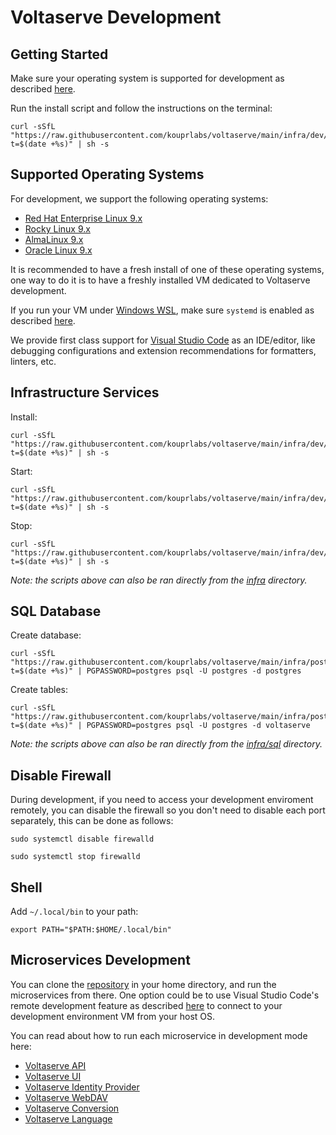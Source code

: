 # Voltaserve Development

## Getting Started

Make sure your operating system is supported for development as described [here](#supported-operating-systems).

Run the install script and follow the instructions on the terminal:

```shell
curl -sSfL "https://raw.githubusercontent.com/kouprlabs/voltaserve/main/infra/dev/install.sh?t=$(date +%s)" | sh -s
```

## Supported Operating Systems

For development, we support the following operating systems:

- [Red Hat Enterprise Linux 9.x](https://www.redhat.com/en/technologies/linux-platforms/enterprise-linux)
- [Rocky Linux 9.x](https://rockylinux.org)
- [AlmaLinux 9.x](https://almalinux.org)
- [Oracle Linux 9.x](https://www.oracle.com/linux)

It is recommended to have a fresh install of one of these operating systems, one way to do it is to have a freshly installed VM dedicated to Voltaserve development.

If you run your VM under [Windows WSL](https://learn.microsoft.com/en-us/windows/wsl), make sure `systemd` is enabled as described [here](https://learn.microsoft.com/en-us/windows/wsl/wsl-config#systemd-support).

We provide first class support for [Visual Studio Code](https://code.visualstudio.com) as an IDE/editor, like debugging configurations and extension recommendations for formatters, linters, etc.

## Infrastructure Services

Install:

```shell
curl -sSfL "https://raw.githubusercontent.com/kouprlabs/voltaserve/main/infra/dev/install.sh?t=$(date +%s)" | sh -s
```

Start:

```shell
curl -sSfL "https://raw.githubusercontent.com/kouprlabs/voltaserve/main/infra/dev/start.sh?t=$(date +%s)" | sh -s
```

Stop:

```shell
curl -sSfL "https://raw.githubusercontent.com/kouprlabs/voltaserve/main/infra/dev/stop.sh?t=$(date +%s)" | sh -s
```

_Note: the scripts above can also be ran directly from the [infra](infra) directory._

## SQL Database

Create database:

```shell
curl -sSfL "https://raw.githubusercontent.com/kouprlabs/voltaserve/main/infra/postgres/create_database.sql?t=$(date +%s)" | PGPASSWORD=postgres psql -U postgres -d postgres
```

Create tables:

```shell
curl -sSfL "https://raw.githubusercontent.com/kouprlabs/voltaserve/main/infra/postgres/schema.sql?t=$(date +%s)" | PGPASSWORD=postgres psql -U postgres -d voltaserve
```

_Note: the scripts above can also be ran directly from the [infra/sql](infra/sql) directory._

## Disable Firewall

During development, if you need to access your development enviroment remotely, you can disable the firewall so you don't need to disable each port separately, this can be done as follows:

```shell
sudo systemctl disable firewalld
```

```shell
sudo systemctl stop firewalld
```

## Shell

Add `~/.local/bin` to your path:

```shell
export PATH="$PATH:$HOME/.local/bin"
```

## Microservices Development

You can clone the [repository](https://github.com/kouprlabs/voltaserve) in your home directory, and run the microservices from there. One option could be to use Visual Studio Code's remote development feature as described [here](https://code.visualstudio.com/docs/remote/remote-overview) to connect to your development environment VM from your host OS.

You can read about how to run each microservice in development mode here:

- [Voltaserve API](api/README.md)
- [Voltaserve UI](ui/README.md)
- [Voltaserve Identity Provider](idp/README.md)
- [Voltaserve WebDAV](webdav/README.md)
- [Voltaserve Conversion](conversion/README.md)
- [Voltaserve Language](language/README.md)
